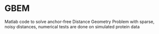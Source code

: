 # GBEM
Matlab code to solve anchor-free Distance Geometry Problem with sparse, noisy distances, numerical tests are done on simulated protein data
